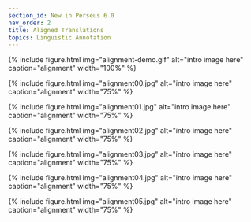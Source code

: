 ```yaml
---
section_id: New in Perseus 6.0
nav_order: 2
title: Aligned Translations
topics: Linguistic Annotation
---
```




{% include figure.html img="alignment-demo.gif" alt="intro image here" caption="alignment" width="100%" %}

{% include figure.html img="alignment00.jpg" alt="intro image here" caption="alignment" width="75%" %}


{% include figure.html img="alignment01.jpg" alt="intro image here" caption="alignment" width="75%" %}


{% include figure.html img="alignment02.jpg" alt="intro image here" caption="alignment" width="75%" %}


{% include figure.html img="alignment03.jpg" alt="intro image here" caption="alignment" width="75%" %}


{% include figure.html img="alignment04.jpg" alt="intro image here" caption="alignment" width="75%" %}


{% include figure.html img="alignment05.jpg" alt="intro image here" caption="alignment" width="75%" %}

